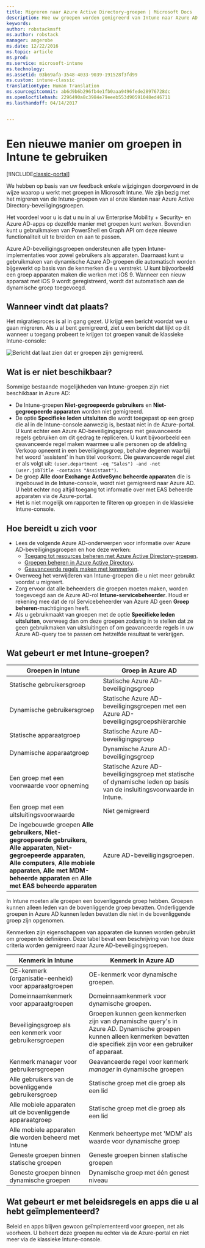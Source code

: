 ```yaml
---
title: Migreren naar Azure Active Directory-groepen | Microsoft Docs
description: Hoe uw groepen worden gemigreerd van Intune naar Azure AD
keywords: 
author: robstackmsft
ms.author: robstack
manager: angerobe
ms.date: 12/22/2016
ms.topic: article
ms.prod: 
ms.service: microsoft-intune
ms.technology: 
ms.assetid: 03b69afa-3548-4033-9039-191528f3fd99
ms.custom: intune-classic
translationtype: Human Translation
ms.sourcegitcommit: ab6d9b6b296fb4e1fb0aaa9496fede28976728dc
ms.openlocfilehash: 2296490a8c3984e79eeeb553d90591048ed46711
ms.lasthandoff: 04/14/2017


---
```


# <a name="a-new-way-of-using-groups-in-intune"></a>Een nieuwe manier om groepen in Intune te gebruiken

[!INCLUDE[classic-portal](../includes/classic-portal.md)]

We hebben op basis van uw feedback enkele wijzigingen doorgevoerd in de wijze waarop u werkt met groepen in Microsoft Intune.
We zijn bezig met het migreren van de Intune-groepen van al onze klanten naar Azure Active Directory-beveiligingsgroepen.

Het voordeel voor u is dat u nu in al uw Enterprise Mobility + Security- en Azure AD-apps op dezelfde manier met groepen kunt werken. Bovendien kunt u gebruikmaken van PowerShell en Graph API om deze nieuwe functionaliteit uit te breiden en aan te passen.

Azure AD-beveiligingsgroepen ondersteunen alle typen Intune-implementaties voor zowel gebruikers als apparaten. Daarnaast kunt u gebruikmaken van dynamische Azure AD-groepen die automatisch worden bijgewerkt op basis van de kenmerken die u verstrekt. U kunt bijvoorbeeld een groep apparaten maken die werken met iOS 9. Wanneer een nieuw apparaat met iOS 9 wordt geregistreerd, wordt dat automatisch aan de dynamische groep toegevoegd.

## <a name="when-is-this-happening"></a>Wanneer vindt dat plaats?

Het migratieproces is al in gang gezet. U krijgt een bericht voordat we u gaan migreren.
Als u al bent gemigreerd, ziet u een bericht dat lijkt op dit wanneer u toegang probeert te krijgen tot groepen vanuit de klassieke Intune-console:

![Bericht dat laat zien dat er groepen zijn gemigreerd.](http://i.imgur.com/72KRaXj.png)

## <a name="what-wont-be-available"></a>Wat is er niet beschikbaar?

Sommige bestaande mogelijkheden van Intune-groepen zijn niet beschikbaar in Azure AD:

- De Intune-groepen **Niet-gegroepeerde gebruikers** en **Niet-gegroepeerde apparaten** worden niet gemigreerd.
- De optie **Specifieke leden uitsluiten** die wordt toegepast op een groep die al in de Intune-console aanwezig is, bestaat niet in de Azure-portal. U kunt echter een Azure AD-beveiligingsgroep met geavanceerde regels gebruiken om dit gedrag te repliceren. U kunt bijvoorbeeld een geavanceerde regel maken waarmee u alle personen op de afdeling Verkoop opneemt in een beveiligingsgroep, behalve degenen waarbij het woord 'assistent' in hun titel voorkomt. Die geavanceerde regel ziet er als volgt uit: `(user.department -eq "Sales") -and -not (user.jobTitle -contains "Assistant")`.
- De groep **Alle door Exchange ActiveSync beheerde apparaten** die is ingebouwd in de Intune-console, wordt niet gemigreerd naar Azure AD. U hebt echter nog altijd toegang tot informatie over met EAS beheerde apparaten via de Azure-portal.
- Het is niet mogelijk om rapporten te filteren op groepen in de klassieke Intune-console.
<!--- - Custom group targeting of notification rules will not be available. ROB I took this out as I couldn't replicate the behavior. --->

## <a name="how-to-get-ready"></a>Hoe bereidt u zich voor

- Lees de volgende Azure AD-onderwerpen voor informatie over Azure AD-beveiligingsgroepen en hoe deze werken:
    -  [Toegang tot resources beheren met Azure Active Directory-groepen](https://azure.microsoft.com/documentation/articles/active-directory-manage-groups/).
    -  [Groepen beheren in Azure Active Directory](https://azure.microsoft.com/documentation/articles/active-directory-accessmanagement-manage-groups/).
    -  [Geavanceerde regels maken met kenmerken](https://azure.microsoft.com/documentation/articles/active-directory-accessmanagement-groups-with-advanced-rules/).
- Overweeg het verwijderen van Intune-groepen die u niet meer gebruikt voordat u migreert.
-  Zorg ervoor dat alle beheerders die groepen moeten maken, worden toegevoegd aan de Azure AD-rol **Intune-servicebeheerder**. Houd er rekening mee dat de rol Servicebeheerder van Azure AD geen **Groep beheren**-machtigingen heeft.
-  Als u gebruikmaakt van groepen met de optie **Specifieke leden uitsluiten**, overweeg dan om deze groepen zodanig in te stellen dat ze geen gebruikmaken van uitsluitingen of om geavanceerde regels in uw Azure AD-query toe te passen om hetzelfde resultaat te verkrijgen.


## <a name="what-happens-to-intune-groups"></a>Wat gebeurt er met Intune-groepen?

| Groepen in Intune|Groep in Azure AD|
|-----------------------------------------------------------------------|-------------------------------------------------------------|
|Statische gebruikersgroep|Statische Azure AD-beveiligingsgroep|
|Dynamische gebruikersgroep|Statische Azure AD-beveiligingsgroepen met een Azure AD-beveiligingsgroepshiërarchie|
|Statische apparaatgroep|Statische Azure AD-beveiligingsgroep|
|Dynamische apparaatgroep|Dynamische Azure AD-beveiligingsgroep|
|Een groep met een voorwaarde voor opneming|Statische Azure AD-beveiligingsgroep met statische of dynamische leden op basis van de insluitingsvoorwaarde in Intune.|
|Een groep met een uitsluitingsvoorwaarde|Niet gemigreerd|
|De ingebouwde groepen **Alle gebruikers**, **Niet-gegroepeerde gebruikers**, **Alle apparaten**, **Niet-gegroepeerde apparaten**, **Alle computers**, **Alle mobiele apparaten**, **Alle met MDM-beheerde apparaten** en **Alle met EAS beheerde apparaten**|Azure AD-beveiligingsgroepen.|

In Intune moeten alle groepen een bovenliggende groep hebben. Groepen kunnen alleen leden van de bovenliggende groep bevatten. Onderliggende groepen in Azure AD kunnen leden bevatten die niet in de bovenliggende groep zijn opgenomen.

Kenmerken zijn eigenschappen van apparaten die kunnen worden gebruikt om groepen te definiëren. Deze tabel bevat een beschrijving van hoe deze criteria worden gemigreerd naar Azure AD-beveiligingsgroepen.

| Kenmerk in Intune|Kenmerk in Azure AD|
|-----------------------------------------------------------------------|-------------------------------------------------------------|
|OE-kenmerk (organisatie-eenheid) voor apparaatgroepen|OE-kenmerk voor dynamische groepen.|
|Domeinnaamkenmerk voor apparaatgroepen|Domeinnaamkenmerk voor dynamische groepen.|
|Beveiligingsgroep als een kenmerk voor gebruikersgroepen|Groepen kunnen geen kenmerken zijn van dynamische query's in Azure AD. Dynamische groepen kunnen alleen kenmerken bevatten die specifiek zijn voor een gebruiker of apparaat.|
|Kenmerk manager voor gebruikersgroepen|Geavanceerde regel voor kenmerk *manager* in dynamische groepen|
|Alle gebruikers van de bovenliggende gebruikersgroep|Statische groep met die groep als een lid|
|Alle mobiele apparaten uit de bovenliggende apparaatgroep|Statische groep met die groep als een lid|
|Alle mobiele apparaten die worden beheerd met Intune|Kenmerk beheertype met 'MDM' als waarde voor dynamische groep|
|Geneste groepen binnen statische groepen |Geneste groepen binnen statische groepen|
|Geneste groepen binnen dynamische groepen|Dynamische groep met één genest niveau|

## <a name="what-happens-to-policies-and-apps-youve-already-deployed"></a>Wat gebeurt er met beleidsregels en apps die u al hebt geïmplementeerd?

Beleid en apps blijven gewoon geïmplementeerd voor groepen, net als voorheen. U beheert deze groepen nu echter via de Azure-portal en niet meer via de klassieke Intune-console.
 

